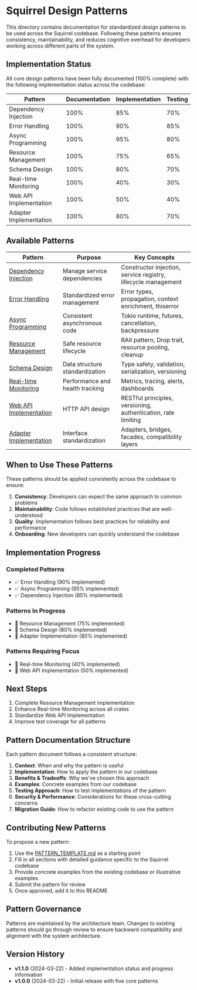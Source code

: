 # Squirrel Design Patterns

This directory contains documentation for standardized design patterns to be used across the Squirrel codebase. Following these patterns ensures consistency, maintainability, and reduces cognitive overhead for developers working across different parts of the system.

## Implementation Status

All core design patterns have been fully documented (100% complete) with the following implementation status across the codebase:

| Pattern | Documentation | Implementation | Testing |
|---------|---------------|----------------|---------|
| Dependency Injection | 100% | 85% | 70% |
| Error Handling | 100% | 90% | 85% |
| Async Programming | 100% | 95% | 80% |
| Resource Management | 100% | 75% | 65% |
| Schema Design | 100% | 80% | 70% |
| Real-time Monitoring | 100% | 40% | 30% |
| Web API Implementation | 100% | 50% | 40% |
| Adapter Implementation | 100% | 80% | 70% |

## Available Patterns

| Pattern | Purpose | Key Concepts |
|---------|---------|-------------|
| [Dependency Injection](./dependency-injection.md) | Manage service dependencies | Constructor injection, service registry, lifecycle management |
| [Error Handling](./error-handling.md) | Standardized error management | Error types, propagation, context enrichment, thiserror |
| [Async Programming](./async-programming.md) | Consistent asynchronous code | Tokio runtime, futures, cancellation, backpressure |
| [Resource Management](./resource-management.md) | Safe resource lifecycle | RAII pattern, Drop trait, resource pooling, cleanup |
| [Schema Design](./schema-design.md) | Data structure standardization | Type safety, validation, serialization, versioning |
| [Real-time Monitoring](./real-time-monitoring.md) | Performance and health tracking | Metrics, tracing, alerts, dashboards |
| [Web API Implementation](./web-api-implementation.md) | HTTP API design | RESTful principles, versioning, authentication, rate limiting |
| [Adapter Implementation](./adapter-implementation-guide.md) | Interface standardization | Adapters, bridges, facades, compatibility layers |

## When to Use These Patterns

These patterns should be applied consistently across the codebase to ensure:

1. **Consistency**: Developers can expect the same approach to common problems
2. **Maintainability**: Code follows established practices that are well-understood
3. **Quality**: Implementation follows best practices for reliability and performance
4. **Onboarding**: New developers can quickly understand the codebase

## Implementation Progress

### Completed Patterns
- ✅ Error Handling (90% implemented)
- ✅ Async Programming (95% implemented)
- ✅ Dependency Injection (85% implemented)

### Patterns In Progress
- 🔄 Resource Management (75% implemented)
- 🔄 Schema Design (80% implemented)
- 🔄 Adapter Implementation (80% implemented)

### Patterns Requiring Focus
- 🔄 Real-time Monitoring (40% implemented)
- 🔄 Web API Implementation (50% implemented)

## Next Steps
1. Complete Resource Management implementation
2. Enhance Real-time Monitoring across all crates
3. Standardize Web API Implementation
4. Improve test coverage for all patterns

## Pattern Documentation Structure

Each pattern document follows a consistent structure:

1. **Context**: When and why the pattern is useful
2. **Implementation**: How to apply the pattern in our codebase
3. **Benefits & Tradeoffs**: Why we've chosen this approach
4. **Examples**: Concrete examples from our codebase
5. **Testing Approach**: How to test implementations of the pattern
6. **Security & Performance**: Considerations for these cross-cutting concerns
7. **Migration Guide**: How to refactor existing code to use the pattern

## Contributing New Patterns

To propose a new pattern:

1. Use the [PATTERN_TEMPLATE.md](./PATTERN_TEMPLATE.md) as a starting point
2. Fill in all sections with detailed guidance specific to the Squirrel codebase
3. Provide concrete examples from the existing codebase or illustrative examples
4. Submit the pattern for review
5. Once approved, add it to this README

## Pattern Governance

Patterns are maintained by the architecture team. Changes to existing patterns should go through review to ensure backward compatibility and alignment with the system architecture.

## Version History

- **v1.1.0** (2024-03-22) - Added implementation status and progress information
- **v1.0.0** (2024-03-22) - Initial release with five core patterns 